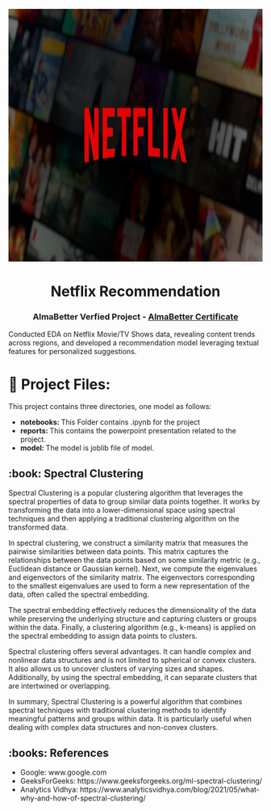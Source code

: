 <p align="center"> 
  <img src="images/Netflix.jpg" alt="Netflix" width="1500px" height="500px">
</p>
<h1 align="center"> Netflix Recommendation </h1>
<h3 align="center"> AlmaBetter Verfied Project - <a href="https://certificates.almabetter.com/en/verify/24284787996614"> AlmaBetter Certificate </a> </h5>



Conducted EDA on Netflix Movie/TV Shows data, revealing content trends across regions, and developed a recommendation model leveraging textual features for personalized suggestions.


# :floppy_disk: Project Files:
This project contains three directories, one model as follows:
<ul>
 <li><b> notebooks: </b> This Folder contains .ipynb for the project</li>
  <li><b> reports: </b> This contains the powerpoint presentation related to the project. 
<li><b> model: </b> The model is joblib file of model. </li>
 </ul>
 
<h2> :book: Spectral Clustering</h2>

Spectral Clustering is a popular clustering algorithm that leverages the spectral properties of data to group similar data points together. It works by transforming the data into a lower-dimensional space using spectral techniques and then applying a traditional clustering algorithm on the transformed data.

In spectral clustering, we construct a similarity matrix that measures the pairwise similarities between data points. This matrix captures the relationships between the data points based on some similarity metric (e.g., Euclidean distance or Gaussian kernel). Next, we compute the eigenvalues and eigenvectors of the similarity matrix. The eigenvectors corresponding to the smallest eigenvalues are used to form a new representation of the data, often called the spectral embedding.

The spectral embedding effectively reduces the dimensionality of the data while preserving the underlying structure and capturing clusters or groups within the data. Finally, a clustering algorithm (e.g., k-means) is applied on the spectral embedding to assign data points to clusters.

Spectral clustering offers several advantages. It can handle complex and nonlinear data structures and is not limited to spherical or convex clusters. It also allows us to uncover clusters of varying sizes and shapes. Additionally, by using the spectral embedding, it can separate clusters that are intertwined or overlapping.

In summary, Spectral Clustering is a powerful algorithm that combines spectral techniques with traditional clustering methods to identify meaningful patterns and groups within data. It is particularly useful when dealing with complex data structures and non-convex clusters.

<h2> :books: References</h2>
<ul>
	<li> Google: www.google.com</li>
	<li> GeeksForGeeks: https://www.geeksforgeeks.org/ml-spectral-clustering/</li>
    <li> Analytics Vidhya: https://www.analyticsvidhya.com/blog/2021/05/what-why-and-how-of-spectral-clustering/</li>
    </ul>